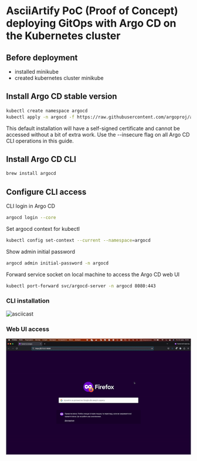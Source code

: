 # AsciiArtify PoC (Proof of Concept) deploying GitOps with Argo CD on the Kubernetes cluster

## Before deployment

* installed minikube
* created kubernetes cluster minikube

## Install Argo CD stable version

```bash
kubectl create namespace argocd
kubectl apply -n argocd -f https://raw.githubusercontent.com/argoproj/argo-cd/stable/manifests/install.yaml
```

This default installation will have a self-signed certificate and cannot be accessed without a bit of extra work. Use the --insecure flag on all Argo CD CLI operations in this guide.

## Install Argo CD CLI

```bash
brew install argocd
```

## Configure CLI access

CLI login in Argo CD
```bash
argocd login --core
```

Set argocd context for kubectl
```bash
kubectl config set-context --current --namespace=argocd
```

Show admin initial password
```bash
argocd admin initial-password -n argocd
```

Forward service socket on local machine to access the Argo CD web UI
```bash
kubectl port-forward svc/argocd-server -n argocd 8080:443
```

### CLI installation

![asciicast](argocd_cli.gif)

### Web UI access

![asciicast](argocd_ui.gif)
